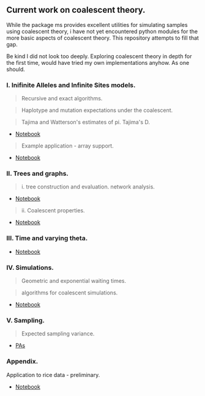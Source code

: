 ## Current work on coalescent theory.

While the package ms provides excellent utilities for simulating samples
using coalescent theory, i have not yet encountered python modules for the more 
basic aspects of coalescent theory. This repository attempts to fill that gap.

Be kind I did not look too deeply. Exploring coalescent theory in depth for the 
first time, would have tried my own implementations anyhow. As one should.

### I. Inifinite Alleles and Infinite Sites models.

> Recursive and exact algorithms.

> Haplotype and mutation expectations under the coalescent. 

> Tajima and Watterson's estimates of pi. Tajima's D.

- [Notebook](https://nbviewer.jupyter.org/github/SantosJGND/Coalescent/blob/master/Models_coalescence.ipynb)


> Example application - array support.

- [Notebook](https://nbviewer.jupyter.org/github/SantosJGND/Coalescent/blob/48608c1544ac8869d175ae41c557bb376a7d420a/Faisal_List.ipynb)

### II. Trees and graphs.

> i. tree construction and evaluation. network analysis.

- [Notebook](https://nbviewer.jupyter.org/github/SantosJGND/Coalescent/blob/master/Trees_and_graphs.ipynb)	

> ii. Coalescent properties.

- [Notebook](https://nbviewer.jupyter.org/github/SantosJGND/Coalescent/blob/master/Coalescence_probability.ipynb)


### III. Time and varying theta.

- [Notebook](https://nbviewer.jupyter.org/github/SantosJGND/Coalescent/blob/master/Time.ipynb)


### IV. Simulations.

> Geometric and exponential waiting times.

> algorithms for coalescent simulations.

- [Notebook](https://nbviewer.jupyter.org/github/SantosJGND/Coalescent/blob/master/Simulations.ipynb)


### V. Sampling.

> Expected sampling variance.

- [PAs](https://nbviewer.jupyter.org/github/SantosJGND/Tools_and_toys/blob/master/coalescent_sampling.ipynb)

### Appendix. 

Application to rice data - preliminary.

- [Notebook](https://nbviewer.jupyter.org/github/SantosJGND/Coalescent/blob/master/vcf_application_rice.ipynb)

